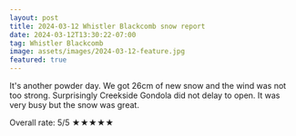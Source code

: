```yaml
---
layout: post
title: 2024-03-12 Whistler Blackcomb snow report
date: 2024-03-12T13:30:22-07:00
tag: Whistler Blackcomb
image: assets/images/2024-03-12-feature.jpg
featured: true
---
```


It's another powder day. We got 26cm of new snow and the wind was not too strong. Surprisingly Creekside Gondola did not delay to open. It was very busy but the snow was great.

Overall rate: 5/5 ★★★★★
